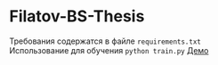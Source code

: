 # Filatov-BS-Thesis

Требования содержатся в файле `requirements.txt`  
Использование для обучения `python train.py`
[Демо](https://colab.research.google.com/drive/10LfBUn2vCJGqx1zVE8yCnHC0Pg-0JJCu?usp=sharing) 
